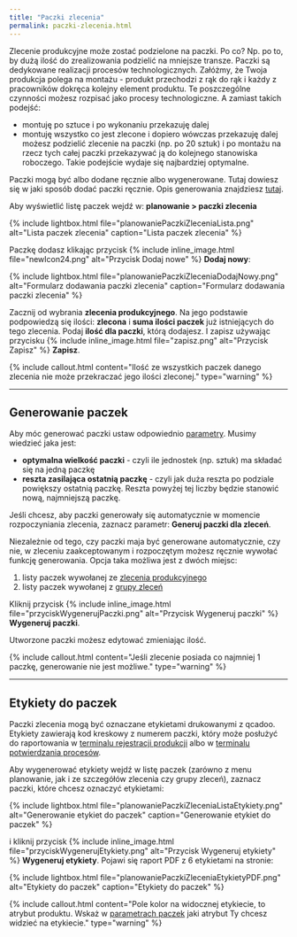 ```yaml
---
title: "Paczki zlecenia"
permalink: paczki-zlecenia.html
---
```


Zlecenie produkcyjne może zostać podzielone na paczki. Po co? Np. po to, by dużą ilość do zrealizowania podzielić na mniejsze transze. Paczki są dedykowane realizacji procesów technologicznych. Załóżmy, że Twoja produkcja polega na montażu - produkt przechodzi z rąk do rąk i każdy z pracowników dokręca kolejny element produktu. Te poszczególne czynności możesz rozpisać jako procesy technologiczne. A zamiast takich podejść:
- montuję po sztuce i po wykonaniu przekazuję dalej
- montuję wszystko co jest zlecone i dopiero wówczas przekazuję dalej
możesz podzielić zlecenie na paczki (np. po 20 sztuk) i po montażu na rzecz tych całej paczki przekazywać ją do kolejnego stanowiska roboczego. Takie podejście wydaje się najbardziej optymalne.

Paczki mogą być albo dodane ręcznie albo wygenerowane. Tutaj dowiesz się w jaki sposób dodać paczki ręcznie. Opis generowania znajdziesz [tutaj](/paczki-w-zleceniu).

Aby wyświetlić listę paczek wejdź w: **planowanie > paczki zlecenia**

{% include lightbox.html file="planowaniePaczkiZleceniaLista.png" alt="Lista paczek zlecenia" caption="Lista paczek zlecenia" %}

Paczkę dodasz klikając przycisk {% include inline_image.html file="newIcon24.png" alt="Przycisk Dodaj nowe" %} **Dodaj nowy**:

{% include lightbox.html file="planowaniePaczkiZleceniaDodajNowy.png" alt="Formularz dodawania paczki zlecenia" caption="Formularz dodawania paczki zlecenia" %}

Zacznij od wybrania **zlecenia produkcyjnego**. Na jego podstawie podpowiedzą się ilości: **zlecona** i **suma ilości paczek** już istniejących do tego zlecenia. Podaj **ilość dla paczki**, którą dodajesz. I zapisz używając przycisku {% include inline_image.html file="zapisz.png" alt="Przycisk Zapisz" %} **Zapisz**.

{% include callout.html content="Ilość ze wszystkich paczek danego zlecenia nie może przekraczać jego ilości zleconej." type="warning" %}

---

## Generowanie paczek

Aby móc generować paczki ustaw odpowiednio [parametry](/parametry-zlecen.html#paczki). Musimy wiedzieć jaka jest:
- **optymalna wielkość paczki** - czyli ile jednostek (np. sztuk) ma składać się na jedną paczkę
- **reszta zasilająca ostatnią paczkę** - czyli jak duża reszta po podziale powiększy ostatnią paczkę. Reszta powyżej tej liczby będzie stanowić nową, najmniejszą paczkę.

Jeśli chcesz, aby paczki generowały się automatycznie w momencie rozpoczyniania zlecenia, zaznacz parametr: **Generuj paczki dla zleceń**. 

Niezależnie od tego, czy paczki maja być generowane automatycznie, czy nie, w zleceniu zaakceptowanym i rozpoczętym możesz ręcznie wywołać funkcję generowania. Opcja taka możliwa jest z dwóch miejsc:
1. listy paczek wywołanej ze [zlecenia produkcyjnego](/paczki-w-zleceniu)
2. listy paczek wywołanej z [grupy zleceń](/grupy-zlecen.html#paczki-zlecenia)

Kliknij przycisk {% include inline_image.html file="przyciskWygenerujPaczki.png" alt="Przycisk Wygeneruj paczki" %} **Wygeneruj paczki**.

Utworzone paczki możesz edytować zmieniając ilość. 

{% include callout.html content="Jeśli zlecenie posiada co najmniej 1 paczkę, generowanie nie jest możliwe." type="warning" %}

---

## Etykiety do paczek

Paczki zlecenia mogą być oznaczane etykietami drukowanymi z qcadoo. Etykiety zawierają kod kreskowy z numerem paczki, który może posłużyć do raportowania w [terminalu rejestracji produkcji](/terminal) albo w [terminalu potwierdzania procesów](/terminal-potwierdzania-procesow).

Aby wygenerować etykiety wejdź w listę paczek (zarówno z menu planowanie, jak i ze szczegółów zlecenia czy grupy zleceń), zaznacz paczki, które chcesz oznaczyć etykietami:

{% include lightbox.html file="planowaniePaczkiZleceniaListaEtykiety.png" alt="Generowanie etykiet do paczek" caption="Generowanie etykiet do paczek" %}

i kliknij przycisk {% include inline_image.html file="przyciskWygenerujEtykiety.png" alt="Przycisk Wygeneruj etykiety" %} **Wygeneruj etykiety**. Pojawi się raport PDF z 6 etykietami na stronie:

{% include lightbox.html file="planowaniePaczkiZleceniaEtykietyPDF.png" alt="Etykiety do paczek" caption="Etykiety do paczek" %}

{% include callout.html content="Pole kolor na widocznej etykiecie, to atrybut produktu. Wskaż w [parametrach paczek](/parametry-zlecen.html#paczki) jaki atrybut Ty chcesz widzieć na etykiecie." type="warning" %}


